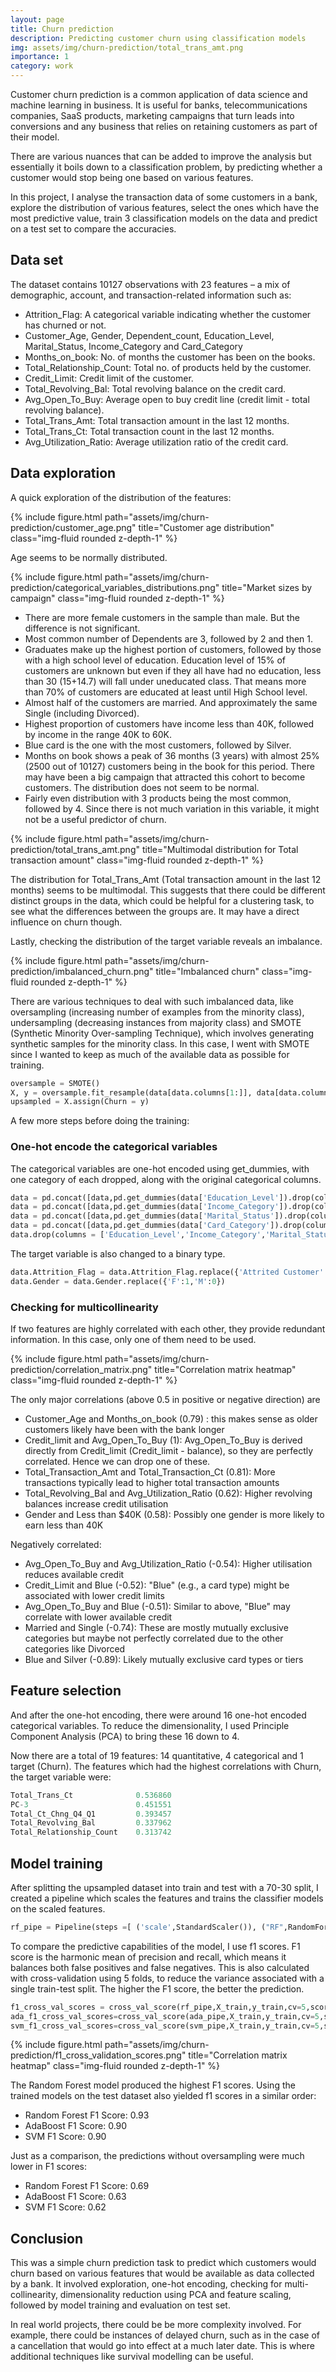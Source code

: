 ```yaml
---
layout: page
title: Churn prediction
description: Predicting customer churn using classification models
img: assets/img/churn-prediction/total_trans_amt.png 
importance: 1 
category: work    
---
```


Customer churn prediction is a common application of data science and machine learning in business. It is useful for banks, telecommunications companies, SaaS products, marketing campaigns that turn leads into conversions and any business that relies on retaining customers as part of their model. 

There are various nuances that can be added to improve the analysis but essentially it boils down to a classification problem, by predicting whether a customer would stop being one based on various features. 

In this project, I analyse the transaction data of some customers in a bank, explore the distribution of various features, select the ones which have the most predictive value, train 3 classification models on the data and predict on a test set to compare the accuracies.


## Data set

The dataset contains 10127 observations with 23 features – a mix of demographic, account, and transaction-related information such as:

- Attrition_Flag: A categorical variable indicating whether the customer has churned or not.
- Customer_Age, Gender, Dependent_count, Education_Level, Marital_Status, Income_Category and Card_Category
- Months_on_book: No. of months the customer has been on the books.
- Total_Relationship_Count: Total no. of products held by the customer.
- Credit_Limit: Credit limit of the customer.
- Total_Revolving_Bal: Total revolving balance on the credit card.
- Avg_Open_To_Buy: Average open to buy credit line (credit limit - total revolving balance).
- Total_Trans_Amt: Total transaction amount in the last 12 months.
- Total_Trans_Ct: Total transaction count in the last 12 months.
- Avg_Utilization_Ratio: Average utilization ratio of the credit card.


## Data exploration 

A quick exploration of the distribution of the features:

<div class="col-sm mt-3 mt-md-0">
    {% include figure.html path="assets/img/churn-prediction/customer_age.png" title="Customer age distribution" class="img-fluid rounded z-depth-1" %}
</div>

Age seems to be normally distributed.  

<div class="col-sm mt-3 mt-md-0">
    {% include figure.html path="assets/img/churn-prediction/categorical_variables_distributions.png" title="Market sizes by campaign" class="img-fluid rounded z-depth-1" %}
</div>


- There are more female customers in the sample than male. But the difference is not significant.
- Most common number of Dependents are 3, followed by 2 and then 1.
- Graduates make up the highest portion of customers, followed by those with a high school level of education. Education level of 15% of customers are unknown but even if they all have had no education, less than 30 (15+14.7) will fall under uneducated class. That means more than 70% of customers are educated at least until High School level.
- Almost half of the customers are married. And approximately the same Single (including Divorced).
- Highest proportion of customers have income less than 40K, followed by income in the range 40K to 60K.
- Blue card is the one with the most customers, followed by Silver.
- Months on book shows a peak of 36 months (3 years) with almost 25% (2500 out of 10127) customers being in the book for this period. There may have been a big campaign that attracted this cohort to become customers. The distribution does not seem to be normal.
- Fairly even distribution with 3 products being the most common, followed by 4. Since there is not much variation in this variable, it might not be a useful predictor of churn.

<div class="col-sm mt-3 mt-md-0">
    {% include figure.html path="assets/img/churn-prediction/total_trans_amt.png" title="Multimodal distribution for Total transaction amount" class="img-fluid rounded z-depth-1" %}
</div>

The distribution for Total_Trans_Amt (Total transaction amount in the last 12 months) seems to be multimodal. This suggests that there could be different distinct groups in the data, which could be helpful for a clustering task, to see what the differences between the groups are. It may have a direct influence on churn though.

Lastly, checking the distribution of the target variable reveals an imbalance.

<div class="col-sm mt-3 mt-md-0">
    {% include figure.html path="assets/img/churn-prediction/imbalanced_churn.png" title="Imbalanced churn" class="img-fluid rounded z-depth-1" %}
</div>

There are various techniques to deal with such imbalanced data, like oversampling (increasing number of examples from the minority class), undersampling (decreasing instances from majority class) and SMOTE (Synthetic Minority Over-sampling Technique), which involves generating synthetic samples for the minority class. In this case, I went with SMOTE since I wanted to keep as much of the available data as possible for training. 

```python
oversample = SMOTE()
X, y = oversample.fit_resample(data[data.columns[1:]], data[data.columns[0]])
upsampled = X.assign(Churn = y)

```

A few more steps before doing the training:

### One-hot encode the categorical variables

The categorical variables are one-hot encoded using get_dummies, with one category of each dropped, along with the original categorical columns.

```python
data = pd.concat([data,pd.get_dummies(data['Education_Level']).drop(columns=['Unknown'])],axis=1)
data = pd.concat([data,pd.get_dummies(data['Income_Category']).drop(columns=['Unknown'])],axis=1)
data = pd.concat([data,pd.get_dummies(data['Marital_Status']).drop(columns=['Unknown'])],axis=1)
data = pd.concat([data,pd.get_dummies(data['Card_Category']).drop(columns=['Platinum'])],axis=1)
data.drop(columns = ['Education_Level','Income_Category','Marital_Status','Card_Category'],inplace=True)

```

The target variable is also changed to a binary type. 

```python
data.Attrition_Flag = data.Attrition_Flag.replace({'Attrited Customer':1,'Existing Customer':0})
data.Gender = data.Gender.replace({'F':1,'M':0})

```


### Checking for multicollinearity

If two features are highly correlated with each other, they provide redundant information. In this case, only one of them need to be used. 

<div class="col-sm mt-3 mt-md-0">
    {% include figure.html path="assets/img/churn-prediction/correlation_matrix.png" title="Correlation matrix heatmap" class="img-fluid rounded z-depth-1" %}
</div>

The only major correlations (above 0.5 in positive or negative direction) are 

- Customer_Age and Months_on_book (0.79) : this makes sense as older customers likely have been with the bank longer
- Credit_limit and Avg_Open_To_Buy (1): Avg_Open_To_Buy is derived directly from Credit_limit (Credit_limit - balance), so they are perfectly correlated. Hence we can drop one of these.
- Total_Transaction_Amt and Total_Transaction_Ct (0.81): More transactions typically lead to higher total transaction amounts
- Total_Revolving_Bal and Avg_Utilization_Ratio (0.62): Higher revolving balances increase credit utilisation
- Gender and Less than $40K (0.58): Possibly one gender is more likely to earn less than 40K

Negatively correlated:
- Avg_Open_To_Buy and Avg_Utilization_Ratio (-0.54): Higher utilisation reduces available credit
- Credit_Limit and Blue (-0.52): "Blue" (e.g., a card type) might be associated with lower credit limits
- Avg_Open_To_Buy and Blue (-0.51): Similar to above, "Blue" may correlate with lower available credit
- Married and Single (-0.74): These are mostly mutually exclusive categories but maybe not perfectly correlated due to the other categories like Divorced
- Blue and Silver (-0.89): Likely mutually exclusive card types or tiers

## Feature selection

And after the one-hot encoding, there were around 16 one-hot encoded categorical variables. To reduce the dimensionality, I used Principle Component Analysis (PCA) to bring these 16 down to 4. 

Now there are a total of 19 features: 14 quantitative, 4 categorical and 1 target (Churn). The features which had the highest correlations with Churn, the target variable were:

```python
Total_Trans_Ct              0.536860
PC-3                        0.451551
Total_Ct_Chng_Q4_Q1         0.393457
Total_Revolving_Bal         0.337962
Total_Relationship_Count    0.313742
```


## Model training

After splitting the upsampled dataset into train and test with a 70-30 split, I created a pipeline which scales the features and trains the classifier models on the scaled features.

```python
rf_pipe = Pipeline(steps =[ ('scale',StandardScaler()), ("RF",RandomForestClassifier(random_state=17)) ])
```

To compare the predictive capabilities of the model, I use f1 scores. F1 score is the harmonic mean of precision and recall, which means it balances both false positives and false negatives. This is also calculated with cross-validation using 5 folds, to reduce the variance associated with a single train-test split. The higher the F1 score, the better the prediction. 

```python
f1_cross_val_scores = cross_val_score(rf_pipe,X_train,y_train,cv=5,scoring='f1')
ada_f1_cross_val_scores=cross_val_score(ada_pipe,X_train,y_train,cv=5,scoring='f1')
svm_f1_cross_val_scores=cross_val_score(svm_pipe,X_train,y_train,cv=5,scoring='f1')
```

<div class="col-sm mt-3 mt-md-0">
    {% include figure.html path="assets/img/churn-prediction/f1_cross_validation_scores.png" title="Correlation matrix heatmap" class="img-fluid rounded z-depth-1" %}
</div>

The Random Forest model produced the highest F1 scores. Using the trained models on the test dataset also yielded f1 scores in a similar order:

- Random Forest F1 Score: 0.93
- AdaBoost F1 Score: 0.90
- SVM F1 Score: 0.90

Just as a comparison, the predictions without oversampling were much lower in F1 scores: 

- Random Forest F1 Score: 0.69
- AdaBoost F1 Score: 0.63
- SVM F1 Score: 0.62

## Conclusion

This was a simple churn prediction task to predict which customers would churn based on various features that would be available as data collected by a bank. It involved exploration, one-hot encoding, checking for multi-collinearity, dimensionality reduction using PCA and feature scaling, followed by model training and evaluation on test set.

In real world projects, there could be be more complexity involved. For example, there could be instances of delayed churn, such as in the case of a cancellation that would go into effect at a much later date. This is where additional techniques like survival modelling can be useful. 